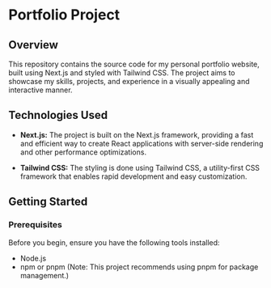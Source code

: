 # Portfolio Project

## Overview

This repository contains the source code for my personal portfolio website, built using Next.js and styled with Tailwind CSS. The project aims to showcase my skills, projects, and experience in a visually appealing and interactive manner.

## Technologies Used

- **Next.js:** The project is built on the Next.js framework, providing a fast and efficient way to create React applications with server-side rendering and other performance optimizations.

- **Tailwind CSS:** The styling is done using Tailwind CSS, a utility-first CSS framework that enables rapid development and easy customization.

## Getting Started

### Prerequisites

Before you begin, ensure you have the following tools installed:

- Node.js
- npm or pnpm (Note: This project recommends using pnpm for package management.)
